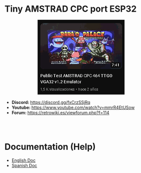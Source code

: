 # Tiny AMSTRAD CPC port ESP32
<center><img src='https://raw.githubusercontent.com/rpsubc8/ESP32TinyCPC/main/preview/previewcpcyoutube.gif'></center>
<ul>
 <li><b>Discord: </b><a href='https://discord.gg/fxCrzSSjRq'>https://discord.gg/fxCrzSSjRq</a></li>
 <li><b>Youtube: </b><a href='https://www.youtube.com/watch?v=mmrR4EtUSow'>https://www.youtube.com/watch?v=mmrR4EtUSow</a></li>
 <li><b>Forum: </b><a href='https://retrowiki.es/viewforum.php?f=114'>https://retrowiki.es/viewforum.php?f=114</a></li>
</ul>

<br><br>
<h1>Documentation (Help)</h1>
<ul>
 <li><a href='readmeEnglish.md'>English Doc</a></li>
 <li><a href='readmeSpanish.md'>Spanish Doc</a></li>
</ul>
